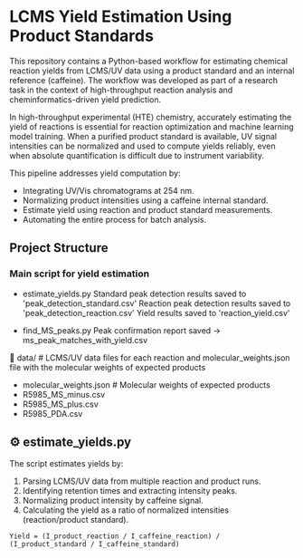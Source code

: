 # LCMS Yield Estimation Using Product Standards

This repository contains a Python-based workflow for estimating chemical reaction yields from LCMS/UV data using a product standard and an internal reference (caffeine). 
The workflow was developed as part of a research task in the context of high-throughput reaction analysis and cheminformatics-driven yield prediction.

In high-throughput experimental (HTE) chemistry, accurately estimating the yield of reactions is essential for reaction optimization and machine learning model training. 
When a purified product standard is available, UV signal intensities can be normalized and used to compute yields reliably, even when absolute quantification is difficult due to instrument variability.

This pipeline addresses yield computation by:
- Integrating UV/Vis chromatograms at 254 nm.
- Normalizing product intensities using a caffeine internal standard.
- Estimate yield using reaction and product standard measurements.
- Automating the entire process for batch analysis.

## Project Structure

### Main script for yield estimation
- estimate_yields.py
    Standard peak detection results saved to 'peak_detection_standard.csv'
    Reaction peak detection results saved to 'peak_detection_reaction.csv'
    Yield results saved to 'reaction_yield.csv'
  
- find_MS_peaks.py
    Peak confirmation report saved → ms_peak_matches_with_yield.csv  


📂 data/ # LCMS/UV data files for each reaction and molecular_weights.json file with the molecular weights of expected products
- molecular_weights.json # Molecular weights of expected products
- R5985_MS_minus.csv
- R5985_MS_plus.csv
- R5985_PDA.csv

## ⚙️ estimate_yields.py

The script estimates yields by:
1. Parsing LCMS/UV data from multiple reaction and product runs.
2. Identifying retention times and extracting intensity peaks.
3. Normalizing product intensity by caffeine signal.
4. Calculating the yield as a ratio of normalized intensities (reaction/product standard).

`Yield = (I_product_reaction / I_caffeine_reaction) / (I_product_standard / I_caffeine_standard)`

